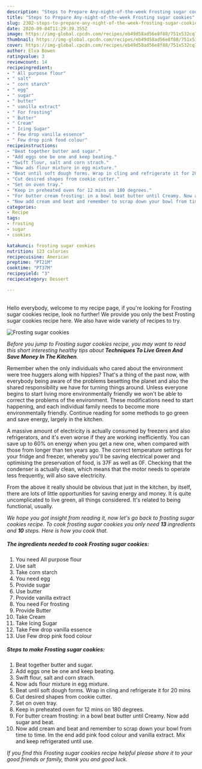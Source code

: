 ```yaml
---
description: "Steps to Prepare Any-night-of-the-week Frosting sugar cookies"
title: "Steps to Prepare Any-night-of-the-week Frosting sugar cookies"
slug: 2302-steps-to-prepare-any-night-of-the-week-frosting-sugar-cookies
date: 2020-09-04T11:29:39.355Z
image: https://img-global.cpcdn.com/recipes/eb49d58ad56e8f88/751x532cq70/frosting-sugar-cookies-recipe-main-photo.jpg
thumbnail: https://img-global.cpcdn.com/recipes/eb49d58ad56e8f88/751x532cq70/frosting-sugar-cookies-recipe-main-photo.jpg
cover: https://img-global.cpcdn.com/recipes/eb49d58ad56e8f88/751x532cq70/frosting-sugar-cookies-recipe-main-photo.jpg
author: Elva Bowen
ratingvalue: 3
reviewcount: 14
recipeingredient:
- " All purpose flour"
- " salt"
- " corn starch"
- " egg"
- " sugar"
- " butter"
- " vanilla extract"
- " For frosting"
- " Butter"
- " Cream"
- " Icing Sugar"
- " Few drop vanilla essence"
- " Few drop pink food colour"
recipeinstructions:
- "Beat together butter and sugar."
- "Add eggs one be one and keep beating."
- "Swift flour, salt and corn strach."
- "Now ads flour mixture in egg mixture."
- "Beat until soft dough forms. Wrap in cling and refrigerate it for 20 mins"
- "Cut desired shapes from cookie cutter."
- "Set on oven tray."
- "Keep in preheated oven for 12 mins on 180 degrees."
- "For butter cream frosting: in a bowl beat butter until Creamy. Now add sugar and beat."
- "Now add cream and beat and remember to scrap down your bowl from time to time. Im the end add pink food colour and vanilla extract. Mix and keep refrigerated until use."
categories:
- Recipe
tags:
- frosting
- sugar
- cookies

katakunci: frosting sugar cookies 
nutrition: 123 calories
recipecuisine: American
preptime: "PT21M"
cooktime: "PT37M"
recipeyield: "3"
recipecategory: Dessert

---
```

<br>
Hello everybody, welcome to my recipe page, if you're looking for Frosting sugar cookies recipe, look no further! We provide you only the best Frosting sugar cookies recipe here. We also have wide variety of recipes to try.
<br>


![Frosting sugar cookies](https://img-global.cpcdn.com/recipes/eb49d58ad56e8f88/751x532cq70/frosting-sugar-cookies-recipe-main-photo.jpg)

<i>Before you jump to Frosting sugar cookies recipe, you may want to read this short interesting healthy tips about 
<strong>Techniques To Live Green And Save Money In The Kitchen</strong>.</i>
</br>

Remember when the only individuals who cared about the environment were tree huggers along with hippies? That's a thing of the past now, with everybody being aware of the problems besetting the planet and also the shared responsibility we have for turning things around. Unless everyone begins to start living more environmentally friendly we won't be able to correct the problems of the environment. These modifications need to start happening, and each individual family needs to become more environmentally friendly. Continue reading for some methods to go green and save energy, largely in the kitchen.

A massive amount of electricity is actually consumed by freezers and also refrigerators, and it's even worse if they are working inefficiently. You can save up to 60% on energy when you get a new one, when compared with those from longer than ten years ago. The correct temperature settings for your fridge and freezer, whereby you'll be saving electrical power and optimising the preservation of food, is 37F as well as 0F. Checking that the condenser is actually clean, which means that the motor needs to operate less frequently, will also save electricity.

From the above it really should be obvious that just in the kitchen, by itself, there are lots of little opportunities for saving energy and money. It is quite uncomplicated to live green, all things considered. It's related to being functional, usually.


<i>We hope you got insight from reading it, now let's go back to frosting sugar cookies recipe. To cook frosting sugar cookies you only need <strong>13</strong> ingredients and <strong>10</strong> steps. Here is how you cook that.
</i>

##### The ingredients needed to cook Frosting sugar cookies:

1. You need  All purpose flour
1. Use  salt
1. Take  corn starch
1. You need  egg
1. Provide  sugar
1. Use  butter
1. Provide  vanilla extract
1. You need  For frosting
1. Provide  Butter
1. Take  Cream
1. Take  Icing Sugar
1. Take  Few drop vanilla essence
1. Use  Few drop pink food colour


##### Steps to make Frosting sugar cookies:

1. Beat together butter and sugar.
1. Add eggs one be one and keep beating.
1. Swift flour, salt and corn strach.
1. Now ads flour mixture in egg mixture.
1. Beat until soft dough forms. Wrap in cling and refrigerate it for 20 mins
1. Cut desired shapes from cookie cutter.
1. Set on oven tray.
1. Keep in preheated oven for 12 mins on 180 degrees.
1. For butter cream frosting: in a bowl beat butter until Creamy. Now add sugar and beat.
1. Now add cream and beat and remember to scrap down your bowl from time to time. Im the end add pink food colour and vanilla extract. Mix and keep refrigerated until use.


<i>If you find this Frosting sugar cookies recipe helpful please share it to your good friends or family, thank you and good luck.</i>
